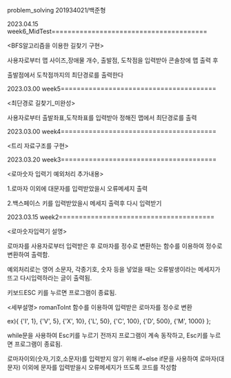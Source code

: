 problem_solving
201934021/백준형

2023.04.15 week6_MidTest=======================================

<BFS알고리즘을 이용한 길찾기 구현>

사용자로부터 맵 사이즈,장애물 개수, 출발점, 도착점을 입력받아 콘솔창에 맵 출력 후 

출발점에서 도착점까지의 최단경로를 출력한다

2023.03.00 week5=======================================

<최단경로 길찾기_미완성>

사용자로부터 출발좌표,도착좌표를 입력받아 정해진 맵에서 최단경로를 출력

2023.03.00 week4=======================================

<트리 자료구조를 구현>

2023.03.20 week3=======================================

<로마숫자 입력기 예외처리 추가내용>

1.로마자 이외에 대문자를 입력받았을시 오류메세지 출력

2.백스페이스 키를 입력받았을시 메세지 출력후 다시 입력받기

2023.03.15 week2=======================================

<로마숫자입력기 설명>

로마자를 사용자로부터 입력받은 후 로마자를 정수로 변환하는 함수를 이용하여 정수로 변환하여 출력함.

예외처리로는 영어 소문자, 각종기호, 숫자 등을 넣었을 때는 오류발생이라는 메세지가 뜨고 다시입력하라는 글이 출력됨.

키보드ESC 키를 누르면 프로그램이 종료됨.

<세부설명>
romanToInt 함수를 이용하여 입력받은 로마자를 정수로 변환

ex){ {'I', 1}, {'V', 5}, {'X', 10}, {'L', 50}, {'C', 100}, {'D', 500}, {'M', 1000} }; 

while문을 사용하여 Esc키를 누르기 전까지 프로그램이 계속 동작하고, Esc키를 누르면 프로그램이 종료됨.

로마자이외(숫자,기호,소문자)를 입력받지 않기 위해 if~else if문을 사용하여 로마자(대문자) 이외에 문자를 입력받을시 오류메세지가 뜨도록
코드를 작성함

